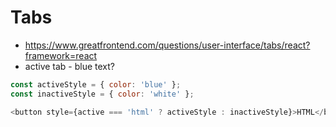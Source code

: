 # Tabs

- https://www.greatfrontend.com/questions/user-interface/tabs/react?framework=react
- active tab - blue text?

```js
const activeStyle = { color: 'blue' };
const inactiveStyle = { color: 'white' };

<button style={active === 'html' ? activeStyle : inactiveStyle}>HTML</button>;
```
